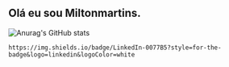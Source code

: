 ## Olá eu sou Miltonmartins.

![Anurag's GitHub stats](https://github-readme-stats.vercel.app/api?username=anuraghazra&show_icons=true&theme=radical)
	
	https://img.shields.io/badge/LinkedIn-0077B5?style=for-the-badge&logo=linkedin&logoColor=white
	
